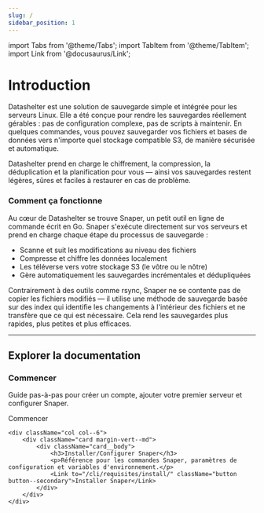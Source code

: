 ```yaml
---
slug: /
sidebar_position: 1
---
```


import Tabs from '@theme/Tabs';
import TabItem from '@theme/TabItem';
import Link from '@docusaurus/Link';

# Introduction

Datashelter est une solution de sauvegarde simple et intégrée pour les serveurs Linux.
Elle a été conçue pour rendre les sauvegardes réellement gérables : pas de configuration complexe, pas de scripts à maintenir.
En quelques commandes, vous pouvez sauvegarder vos fichiers et bases de données vers n'importe quel stockage compatible S3, de manière sécurisée et automatique.

Datashelter prend en charge le chiffrement, la compression, la déduplication et la planification pour vous — ainsi vos sauvegardes restent légères, sûres et faciles à restaurer en cas de problème.

### Comment ça fonctionne

Au cœur de Datashelter se trouve Snaper, un petit outil en ligne de commande écrit en Go.
Snaper s'exécute directement sur vos serveurs et prend en charge chaque étape du processus de sauvegarde :
- Scanne et suit les modifications au niveau des fichiers
- Compresse et chiffre les données localement
- Les téléverse vers votre stockage S3 (le vôtre ou le nôtre)
- Gère automatiquement les sauvegardes incrémentales et dédupliquées

Contrairement à des outils comme rsync, Snaper ne se contente pas de copier les fichiers modifiés — il utilise une méthode de sauvegarde basée sur des index qui identifie les changements à l'intérieur des fichiers et ne transfère que ce qui est nécessaire.
Cela rend les sauvegardes plus rapides, plus petites et plus efficaces.

---
## Explorer la documentation

<div className="row">
	<div className="col col--6">
		<div className="card margin-vert--md">
			<div className="card__body">
				<h3>Commencer</h3>
				<p>Guide pas-à-pas pour créer un compte, ajouter votre premier serveur et configurer Snaper.</p>
				<Link to="/quickstart" className="button button--secondary">Commencer</Link>
			</div>
		</div>
	</div>

	<div className="col col--6">
		<div className="card margin-vert--md">
			<div className="card__body">
				<h3>Installer/Configurer Snaper</h3>
				<p>Référence pour les commandes Snaper, paramètres de configuration et variables d'environnement.</p>
				<Link to="/cli/requisites/install/" className="button button--secondary">Installer Snaper</Link>
			</div>
		</div>
	</div>
</div>

